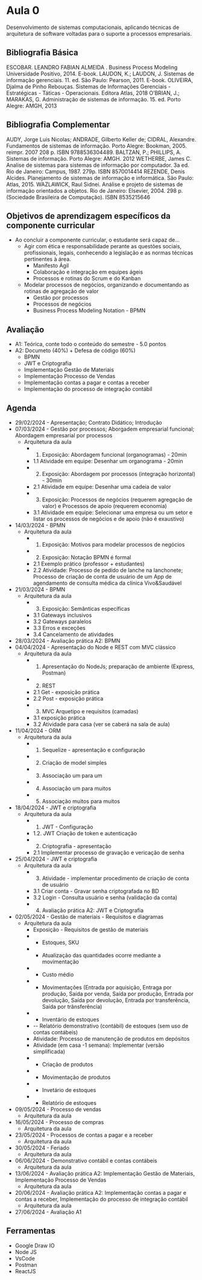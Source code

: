 # Aula 0

Desenvolvimento de sistemas computacionais, aplicando técnicas de arquitetura de software voltadas para o suporte a processos empresariais.

## Bibliografia Básica

ESCOBAR. LEANDRO FABIAN ALMEIDA . Business Process Modeling Universidade Positivo, 2014. E-book. 
LAUDON, K.; LAUDON, J. Sistemas de informação gerenciais. 11. ed.  São Paulo: Pearson, 2011. E-book.
OLIVEIRA, Djalma de Pinho Rebouças. Sistemas de Informações Gerenciais - Estratégicas - Táticas - Operacionais. Editora Atlas, 2018
O’BRIAN, J.; MARAKAS, G. Administração de sistemas de informação. 15. ed. Porto Alegre: AMGH, 2013

## Bibliografia Complementar

AUDY, Jorge Luis Nicolas; ANDRADE, Gilberto Keller de; CIDRAL, Alexandre. Fundamentos de sistemas de informação. Porto Alegre: Bookman, 2005. reimpr. 2007 208 p. ISBN 9788536304489.
BALTZAN, P.; PHILLIPS, A. Sistemas de informação. Porto Alegre: AMGH. 2012
WETHERBE, James C. Analise de sistemas para sistemas de informação por computador. 3a ed. Rio de Janeiro: Campus, 1987. 279p. ISBN 8570014414
REZENDE, Denis Alcides.  Planejamento de sistemas de informação e informática. São Paulo: Atlas, 2015.
WAZLAWICK, Raul Sidnei. Análise e projeto de sistemas de informação orientados a objetos. Rio de Janeiro: Elsevier, 2004. 298 p. (Sociedade Brasileira de Computação). ISBN 8535215646


## Objetivos de aprendizagem específicos da componente curricular

* Ao concluir a componente curricular, o estudante será capaz de...
    * Agir com ética e responsabilidade perante as questões sociais, profissionais, legais, conhecendo a legislação e as normas técnicas pertinentes à área.
        * Manifesto Ágil
        * Colaboração e integração em equipes ágeis
        * Processos e rotinas do Scrum e do Kanban
    * Modelar processos de negócios, organizando e documentando as rotinas de agregação de valor
        * Gestão por processos
        * Processos de negócios
        * Business Process Modeling Notation - BPMN


## Avaliação

* A1: Teórica, conte todo o conteúdo do semestre - 5.0 pontos
* A2: Documeto (40%) + Defesa de código (60%)
    * BPMN
    * JWT e Criptografia
    * Implementação Gestão de Materiais
    * Implementação Processo de Vendas
    * Implementação contas a pagar e contas a receber
    * Implementação do processo de integração contábil

## Agenda

* 29/02/2024 - Apresentação; Contrato Didático; Introdução
* 07/03/2024 - Gestão por processos; Aborgadem empresarial funcional; Abordagem empresarial por processos
    * Arquitetura da aula
        * 1. Exposição: Abordagem funcional (organogramas) - 20min
        * 1.1 Atividade  em equipe: Desenhar um organograma - 20min
        * 2. Exposição: Abordagem por processos (integração horizontal) - 30min
        * 2.1 Atividade  em equipe: Desenhar uma cadeia de valor
        * 3. Exposição: Processos de negócios (requerem agregação de valor) e Processos de apoio (requerem economia) 
        * 3.1 Atividade  em equipe: Selecionar uma empresa ou um setor e listar os processos de negócios e de apoio (não é exaustivo)
* 14/03/2024 - BPMN
    * Arquitetura da aula
        * 1. Exposição: Motivos para modelar processos de negócios
        * 2. Exposição: Notação BPMN é formal
        * 2.1 Exemplo prático (professor + estudantes)
        * 2.2 Atividade: Processo de pedido de lanche na lanchonete; Processo de criação de conta de usuário de um App de agendamento de consulta médica da clínica Vivo&Saudável
* 21/03/2024 - BPMN
    * Arquitetura da aula
        * 3. Exposição: Semânticas específicas
        * 3.1 Gateways inclusivos
        * 3.2 Gateways paralelos
        * 3.3 Erros e exceções
        * 3.4 Cancelamento de atividades  
* 28/03/2024 - Avaliação prática A2: BPMN
* 04/04/2024 - Apresentação do Node e REST com MVC clássico
    * Arquitetura da aula
        * 1. Apresentação do NodeJs; preparação de ambiente (Express, Postman)
        * 2. REST
        * 2.1 Get - exposição prática
        * 2.2 Post - exposição prática
        * 3. MVC Arquetipo e requisitos (camadas)
        * 3.1 exposição prática
        * 3.2 Atividade para casa (ver se caberá na sala de aula)
* 11/04/2024 - ORM
    * Arquitetura da aula
        * 1. Sequelize - apresentação e configuração
        * 2. Criação de model simples
        * 3. Associação um para um
        * 4. Associação um para muitos
        * 5. Associação muitos para muitos
* 18/04/2024 - JWT e criptografia
    * Arquitetura da aula
        * 1. JWT - Configuração
        * 1.2. JWT Criação de token e autenticação
        * 2. Criptografia - apresentação
        * 2.1 Implementar processo de gravação e vericação de senha
* 25/04/2024 - JWT e criptografia
    * Arquitetura da aula
        * 3. Atividade - implementar procedimento de criação de conta de usuário
        * 3.1 Criar conta - Gravar senha criptografada no BD
        * 3.2 Login - Consulta usuário e senha (validação da conta)
        * 4. Avaliação prática A2: JWT e Criptografia
* 02/05/2024 - Gestão de materiais - Requisitos e diagramas
    * Arquitetura da aula
        * Exposição - Requisitos de gestão de materiais
        * - Estoques, SKU
        * - Atualização das quantidades ocorre mediante a movimentação
        * - Custo médio
        * - Movimentações (Entrada por aquisição, Entraga por produção, Saída por venda, Saída por produção, Entrada por devolução, Saída por devolução, Entrada por transferência, Saída por trânsferência)
        * - Inventário de estoques
        * -- Relatório demonstrativo (contábil) de estoques (sem uso de contas contábeis)
        * Atividade: Processo de manutenção de produtos em depósitos
        * Atividade (em casa -1 semana): Implementar (versão simplificada)
        * - Criação de produtos
        * - Movimentação de produtos
        * - Invetário de estoques
        * - Relatório de estoques
* 09/05/2024 - Processo de vendas
    * Arquitetura da aula
* 16/05/2024 - Processo de compras
    * Arquitetura da aula
* 23/05/2024 - Processos de contas a pagar e a receber
    * Arquitetura da aula
* 30/05/2024 - Feriado
    * Arquitetura da aula
* 06/06/2024 - Demonstrativo contábil e contas contábeis
    * Arquitetura da aula
* 13/06/2024 - Avaliação prática A2: Implementação Gestão de Materiais, Implementação Processo de Vendas
    * Arquitetura da aula
* 20/06/2024 - Avaliação prática A2: Implementação contas a pagar e contas a receber, Implementação do processo de integração contábil
    * Arquitetura da aula
* 27/06/2024 - Avaliação A1

## Ferramentas

* Google Draw IO
* Node JS
* VsCode
* Postman
* ReactJS
